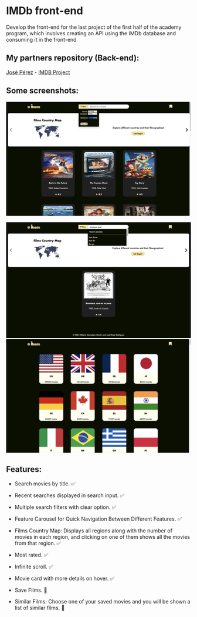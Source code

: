# IMDb front-end
Develop the front-end for the last project of the first half of the academy program, which involves creating an API using the IMDb database and consuming it in the front-end
## My partners repository (Back-end):

[José Pérez](https://github.com/josperrod9) - [IMDB Project](https://github.com/josperrod9/IMDb-project)
 
## Some screenshots:
![Filters](src/static/filters.png)

![Search](src/static/search.png)
![countries](src/static/countries.png)

## Features:
- Search movies by title. :white_check_mark:

- Recent searches displayed in search input. :white_check_mark:
- Multiple search filters with clear option. :white_check_mark:
- Feature Carousel for Quick Navigation Between Different Features. :white_check_mark:
- Films Country Map: Displays all regions along with the number of movies in each region, and clicking on one of them shows all the movies from that region. :white_check_mark:
- Most rated. :white_check_mark:
- Infinite scroll. :white_check_mark:
- Movie card with more details on hover. :white_check_mark:
- Save Films. :arrows_counterclockwise:
- Similar Films: Choose one of your saved movies and you will be shown a list of similar films. :arrows_counterclockwise:

